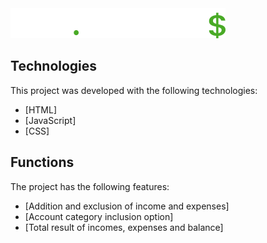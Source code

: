 <div>
  <img src= "./assets/logo.svg" alt= "Logo Dev Finance" text-align= "center">
</div>

## Technologies

This project was developed with the following technologies:

- [HTML]
- [JavaScript]
- [CSS]


## Functions

The project has the following features:

- [Addition and exclusion of income and expenses]
- [Account category inclusion option]
- [Total result of incomes, expenses and balance]
